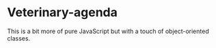 # Veterinary-agenda
This is a bit more of pure JavaScript but with a touch of object-oriented classes.
